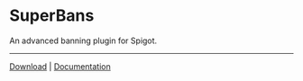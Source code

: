 # SuperBans
An advanced banning plugin for Spigot.
___
[Download](https://github.com/Mattx8y/SuperBans/releases) | [Documentation](https://github.com/Mattx8y/SuperBans/wiki/index)
